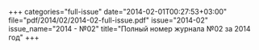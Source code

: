 +++
categories="full-issue"
date="2014-02-01T00:27:53+03:00"
file="pdf/2014/02/2014-02-full-issue.pdf"
issue="2014-02"
issue_name="2014 - №02"
title="Полный номер журнала №02 за 2014 год"
+++
